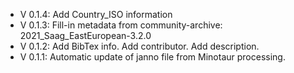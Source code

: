 - V 0.1.4: Add Country_ISO information
- V 0.1.3: Fill-in metadata from community-archive: 2021_Saag_EastEuropean-3.2.0
- V 0.1.2: Add BibTex info. Add contributor. Add description.
- V 0.1.1: Automatic update of janno file from Minotaur processing.

